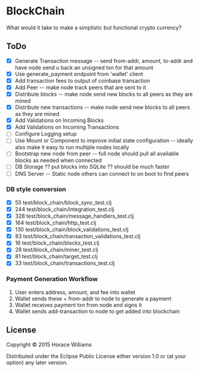 # BlockChain

What would it take to make a simplistic but functional
crypto currency?

## ToDo

* [X] Generate Transaction message -- send from-addr, amount, to-addr and have node send u back an unsigned txn for that amount
* [X] Use generate_payment endpoint from 'wallet' client
* [X] Add transaction fees to output of coinbase transaction
* [X] Add Peer -- make node track peers that are sent to it
* [X] Distribute blocks -- make node send new blocks to all peers as they are mined
* [X] Distribute new transactions -- make node send new blocks to all peers as they are mined
* [X] Add Validations on Incoming Blocks
* [X] Add Validations on Incoming Transactions
* [ ] Configure Logging setup
* [ ] Use Mount or Component to improve initial state configuration -- ideally also make it easy to run multiple nodes locally
* [ ] Bootstrap new node from peer -- full node should pull all available blocks as needed when connected
* [ ] DB Storage ?? put blocks into SQLite ?? should be much faster
* [ ] DNS Server -- Static node others can connect to on boot to find peers

### DB style conversion

* [X]  55 test/block_chain/block_sync_test.clj
* [X] 244 test/block_chain/integration_test.clj
* [X] 328 test/block_chain/message_handlers_test.clj
* [X] 164 test/block_chain/http_test.clj
* [X] 130 test/block_chain/block_validations_test.clj
* [X]  83 test/block_chain/transaction_validations_test.clj
* [X]  16 test/block_chain/blocks_test.clj
* [X]  28 test/block_chain/miner_test.clj
* [X]  81 test/block_chain/target_test.clj
* [x]  33 test/block_chain/transactions_test.clj

### Payment Generation Workflow

1. User enters address, amount, and fee into wallet
2. Wallet sends these + from-addr to node to generate a payment
3. Wallet receives payment txn from node and signs it
4. Wallet sends add-transaction to node to get added into blockchain

## License

Copyright © 2015 Horace Williams

Distributed under the Eclipse Public License either version 1.0 or (at
your option) any later version.

